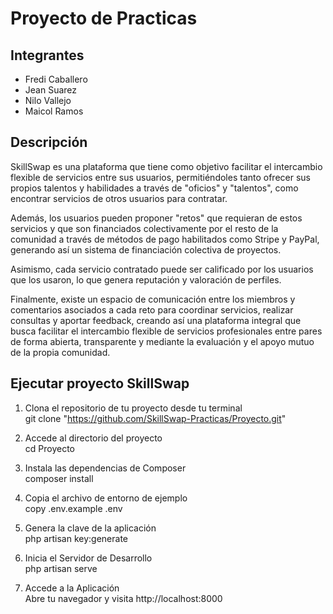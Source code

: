 # Proyecto de Practicas

## Integrantes
- Fredi Caballero
- Jean Suarez
- Nilo Vallejo
- Maicol Ramos

## Descripción

SkillSwap es una plataforma que tiene como objetivo facilitar el intercambio flexible de servicios entre sus usuarios, permitiéndoles tanto ofrecer sus propios talentos y habilidades a través de "oficios" y "talentos", como encontrar servicios de otros usuarios para contratar.

Además, los usuarios pueden proponer "retos" que requieran de estos servicios y que son financiados colectivamente por el resto de la comunidad a través de métodos de pago habilitados como Stripe y PayPal, generando así un sistema de financiación colectiva de proyectos.

Asimismo, cada servicio contratado puede ser calificado por los usuarios que los usaron, lo que genera reputación y valoración de perfiles.

Finalmente, existe un espacio de comunicación entre los miembros y comentarios asociados a cada reto para coordinar servicios, realizar consultas y aportar feedback, creando así una plataforma integral que busca facilitar el intercambio flexible de servicios profesionales entre pares de forma abierta, transparente y mediante la evaluación y el apoyo mutuo de la propia comunidad.

## Ejecutar proyecto SkillSwap

1. Clona el repositorio de tu proyecto desde tu terminal  
git clone "https://github.com/SkillSwap-Practicas/Proyecto.git"

2. Accede al directorio del proyecto  
cd Proyecto

3. Instala las dependencias de Composer  
composer install

5. Copia el archivo de entorno de ejemplo  
copy .env.example .env

6. Genera la clave de la aplicación  
php artisan key:generate

8. Inicia el Servidor de Desarrollo  
php artisan serve

10. Accede a la Aplicación  
Abre tu navegador y visita http://localhost:8000
